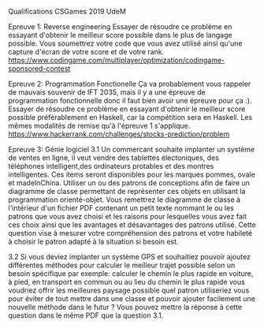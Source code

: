 Qualifications CSGames 2019 UdeM

Epreuve 1:
  Reverse engineering 
  Essayer de résoudre ce problème en essayant d'obtenir le meilleur score possible dans le plus de langage possible. Vous soumettrez votre code que vous avez utilisé ainsi qu'une capture d'écran de votre score et de votre rank. 
https://www.codingame.com/multiplayer/optimization/codingame-sponsored-contest

Epreuve 2:
  Programmation Fonctionelle
  Ça va probablement vous rappeler de mauvais souvenir de IFT 2035, mais il y a une épreuve de programmation fonctionnelle donc il faut bien avoir une épreuve pour ça :). 
  Essayer de résoudre ce problème en essayant d'obtenir le meilleur score possible préférablement en Haskell, car la compétition sera en Haskell. Les mêmes modalités de remise qu'à l'épreuve 1 s'applique.
  https://www.hackerrank.com/challenges/stocks-prediction/problem 
  
 Epreuve 3:
  Génie logiciel
   3.1 Un commercant souhaite implanter un système de ventes en ligne, il veut vendre des tablettes électoniques, des téléphones intelligent,des ordinateurs protables et  des montres intelligentes. Ces items seront disponibles pour les marques pommes, ovale et madeInChina. Utiliser un ou des  patrons de conceptions afin de faire un diagramme de classe permettant de représenter ces objets en utilisant la programmation orienté-objet. Vous remettrez le diagramme de classe à l'intérieur d'un fichier PDF contenant un petit texte nommant le ou les patrons que vous avez choisi et les raisons pour lesquelles vous avez fait ces choix ainsi que les avantages et désavantages des patrons utilisé. Cette question vise à mesurer votre compréhension des patrons et votre habileté à choisir le patron adapté à la situation si besoin est. 
  
  3.2 Si vous deviez implanter un système GPS et souhaitiez pouvoir ajoutez différentes méthodes pour calculer le meilleur trajet possible selon un besoin spécifique par exemple: calculer le chemin le plus rapide en voiture, à pied, en transport en commun ou au lieu du chemin le plus rapide vous voudriez offrir les meilleures paysage possible quel patron utiliseriez vous pour éviter de tout mettre dans une classe et pouvoir ajouter facilement une nouvelle méthode dans le futur ? Vous pouvez mettre la réponse à cette question dans le même PDF que la question 3.1. 
